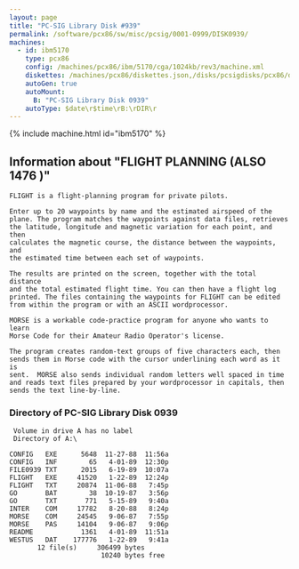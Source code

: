 ```yaml
---
layout: page
title: "PC-SIG Library Disk #939"
permalink: /software/pcx86/sw/misc/pcsig/0001-0999/DISK0939/
machines:
  - id: ibm5170
    type: pcx86
    config: /machines/pcx86/ibm/5170/cga/1024kb/rev3/machine.xml
    diskettes: /machines/pcx86/diskettes.json,/disks/pcsigdisks/pcx86/diskettes.json
    autoGen: true
    autoMount:
      B: "PC-SIG Library Disk 0939"
    autoType: $date\r$time\rB:\rDIR\r
---
```


{% include machine.html id="ibm5170" %}

## Information about "FLIGHT PLANNING (ALSO 1476 )"

    FLIGHT is a flight-planning program for private pilots.
    
    Enter up to 20 waypoints by name and the estimated airspeed of the
    plane. The program matches the waypoints against data files, retrieves
    the latitude, longitude and magnetic variation for each point, and then
    calculates the magnetic course, the distance between the waypoints, and
    the estimated time between each set of waypoints.
    
    The results are printed on the screen, together with the total distance
    and the total estimated flight time. You can then have a flight log
    printed. The files containing the waypoints for FLIGHT can be edited
    from within the program or with an ASCII wordprocessor.
    
    MORSE is a workable code-practice program for anyone who wants to learn
    Morse Code for their Amateur Radio Operator's license.
    
    The program creates random-text groups of five characters each, then
    sends them in Morse code with the cursor underlining each word as it is
    sent.  MORSE also sends individual random letters well spaced in time
    and reads text files prepared by your wordprocessor in capitals, then
    sends the text line-by-line.

### Directory of PC-SIG Library Disk 0939

     Volume in drive A has no label
     Directory of A:\

    CONFIG   EXE      5648  11-27-88  11:56a
    CONFIG   INF        65   4-01-89  12:30p
    FILE0939 TXT      2015   6-19-89  10:07a
    FLIGHT   EXE     41520   1-22-89  12:24p
    FLIGHT   TXT     20874  11-06-88   7:45p
    GO       BAT        38  10-19-87   3:56p
    GO       TXT       771   5-15-89   9:40a
    INTER    COM     17782   8-20-88   8:24p
    MORSE    COM     24545   9-06-87   7:55p
    MORSE    PAS     14104   9-06-87   9:06p
    README            1361   4-01-89  11:51a
    WESTUS   DAT    177776   1-22-89   9:41a
           12 file(s)     306499 bytes
                           10240 bytes free

